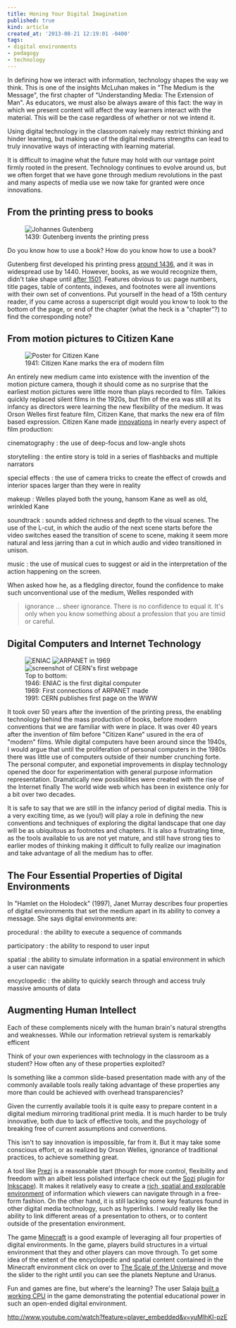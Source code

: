 ```yaml
---
title: Honing Your Digital Imagination
published: true
kind: article
created_at: '2013-08-21 12:19:01 -0400'
tags:
- digital environments
- pedagogy
- technology
---
```


In defining how we interact with information, technology shapes the
way we think. This is one of the insights McLuhan makes in "The Medium
is the Message", the first chapter of "Understanding Media: The
Extension of Man". As educators, we must also be always aware of this
fact: the way in which we present content will affect the way learners
interact with the material. This will be the case regardless of
whether or not we intend it.

Using digital technology in the classroom naively may restrict
thinking and hinder learning, but making use of the digital mediums
strengths can lead to truly innovative ways of interacting with
learning material.

<!-- more -->

It is difficult to imagine what the future may hold with our vantage
point firmly rooted in the present. Technology continues to evolve
around us, but we often forget that we have gone through medium
revolutions in the past and many aspects of media use we now take for
granted were once innovations.

## From the printing press to books

<figure>
<img alt="Johannes Gutenberg" src="/assets/posts/Johannes_Gutenberg.jpg"/>
<figcaption>1439: Gutenberg invents the printing press</figcaption>
</figure>
Do you know how to use a book? How do you know how to use a book?

Gutenberg first developed his printing press
[around 1436](http://en.wikipedia.org/wiki/Printing_Press#Gutenberg.27s_press),
and it was in widespread use by 1440. However, books, as we would
recognize them, didn't take shape until
[after 1501](http://www.designhistory.org/BookHistory_pages/Incunabula.html). Features
obvious to us: page numbers, title pages, table of contents, indexes,
and footnotes were all inventions with their own set of
conventions. Put yourself in the head of a 15th century reader, if you
came across a superscript digit would you know to look to the bottom
of the page, or end of the chapter (what the heck is a "chapter"?) to
find the corresponding note?

## From motion pictures to Citizen Kane

<figure>
<img src="/assets/posts/Citizen_Kane.jpg" alt="Poster for Citizen Kane"/>
<figcaption>1941: Citizen Kane marks the era of modern film</figcaption>
</figure>

An entirely new medium came into existence with the invention of the
motion picture camera, though it should come as no surprise that the
earliest motion pictures were little more than plays recorded to
film. Talkies quickly replaced silent films in the 1920s, but film of
the era was still at its infancy as directors were learning the new
flexibility of the medium. It was Orson Welles first feature film,
Citizen Kane, that marks the new era of film based expression. Citizen
Kane made
[innovations](http://en.wikipedia.org/wiki/Citizen_Kane#Filmmaking_innovations)
in nearly every aspect of film production:

cinematography
: the use of deep-focus and low-angle shots

storytelling
: the entire story is told in a series of flashbacks and multiple narrators

special effects
: the use of camera tricks to create the effect of crowds and interior spaces larger than they were in reality

makeup
: Welles played both the young, hansom Kane as well as old, wrinkled Kane

soundtrack
: sounds added richness and depth to the visual scenes. The use of the L-cut, in which the audio of the next scene starts before the video switches eased the transition of scene to scene, making it seem more natural and less jarring than a cut in which audio and video transitioned in unison.

music
: the use of musical cues to suggest or aid in the interpretation of
the action happening on the screen.

When asked how he, as a fledgling director, found the confidence to
make such unconventional use of the medium, Welles responded with

> ignorance ... sheer ignorance. There is no confidence to equal
> it. It's only when you know something about a profession that you
> are timid or careful.

## Digital Computers and Internet Technology

<figure>
<img src="/assets/posts/Eniac.jpg" alt="ENIAC"/>
<img src="/assets/posts/arpa1969.jpg" alt="ARPANET in 1969">
<img src="/assets/posts/cern_screenshot.gif" alt="screenshot of CERN's first webpage"/>
<figcaption>
Top to bottom:<br/>
1946: ENIAC is the first digital computer<br/>
1969: First connections of ARPANET made<br/>
1991: CERN publishes first page on the WWW
</figcaption>
</figure>

It took over 50 years after the invention of the printing press, the
enabling technology behind the mass production of books, before modern
conventions that we are familiar with were in place.  It was over 40
years after the invention of film before "Citizen Kane" usured in the
era of "modern" films.  While digital computers have been around since
the 1940s, I would argue that until the proliferation of personal
computers in the 1980s there was little use of computers outside of
their number crunching forte. The personal computer, and exponetial
improvements in display technology opened the door for experimentation
with general purpose information representation. Dramatically new
possibilities were created with the rise of the Internet finally The
world wide web which has been in existence only for a bit over two
decades.

It is safe to say that we are still in the infancy period of digital
media. This is a very exciting time, as we (you!) will play a role in
defining the new conventions and techniques of exploring the digital
landscape that one day will be as ubiquitous as footnotes and
chapters. It is also a frustrating time, as the tools available to us
are not yet mature, and still have strong ties to earlier modes of
thinking making it difficult to fully realize our imagination and take
advantage of all the medium has to offer.

## The Four Essential Properties of Digital Environments

In "Hamlet on the Holodeck" (1997), Janet Murray describes four
properties of digital environments that set the medium apart in its
ability to convey a message. She says digital environments are:

procedural
: the ability to execute a sequence of commands

participatory
: the ability to respond to user input

spatial
: the ability to simulate information in a spatial
  environment in which a user can navigate

encyclopedic
: the ability to quickly search through and access
  truly massive amounts of data

<aside>
<h1>Augmenting Human Intellect</h1>
<p>Each of these complements nicely with the human brain's natural
strengths and weaknesses. While our information retrieval system is remarkably efficent</p>
</aside>

Think of your own experiences with technology in the classroom as a
student? How often any of these properties exploited?

Is something like a common slide-based presentation made with any of
the commonly available tools really taking advantage of these
properties any more than could be achieved with overhead
transparencies?

Given the currently available tools it is quite easy to prepare
content in a digital medium mirroring traditional print media. It is
much harder to be truly innovative, both due to lack of effective
tools, and the psychology of breaking free of current assumptions and
conventions.

This isn't to say innovation is impossible, far from it. But it may
take some conscious effort, or as realized by Orson Welles, ignorance
of traditional practices, to achieve something great.

A tool like [Prezi](http://www.prezi.com) is a reasonable start
(though for more control, flexibility and freedom with an albeit less
polished interface check out the
[Sozi](http://sozi.baierouge.fr/wiki/en:welcome) plugin for
[Inkscape](http://www.inkscape.org)).  It makes it relatively easy to
create a
[rich, spatial and explorable environment](http://prezi.com/o431nwmfyrh7/present/?auth_key=94q61um&follow=xfaykqnsr566&kw=present-o431nwmfyrh7&rc=ref-4993629)
of information which viewers can navigate through in a free-form
fashion. On the other hand, it is still lacking some key features
found in other digital media technology, such as hyperlinks. I would
really like the ability to link different areas of a presentation to
others, or to content outside of the presentation environment.

The game [Minecraft](http://minecraft.net/) is a good example of
leveraging all four properties of digital environments.  In the game,
players build structures in a virtual environment that they and other
players can move through.  To get some idea of the extent of the
encyclopedic and spatial content contained in the Minecraft
environment click on over to
[The Scale of the Universe](http://htwins.net/scale2/) and move the
slider to the right until you can see the planets Neptune and Uranus.

Fun and games are fine, but where's the learning? The user Salaja
[built a working CPU](http://www.escapistmagazine.com/news/view/109385-Computer-Built-in-Minecraft-Has-RAM-Performs-Division)
 in the game demonstrating the potential educational
power in such an open-ended digital environment.

http://www.youtube.com/watch?feature=player_embedded&v=yuMlhKI-pzE




